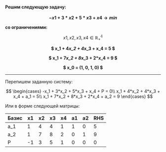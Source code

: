#### **Решим следующую задачу:**

**<center> $-x1 + 3*x2 + 5*x3 + x4  \rightarrow  min$ </center>**

**со  ограничениями:**

$$ x1, x2, x3, x4 \in \mathbb{R^4_+} $$

**<center> $ x_1 + 4*x_2 + 4*x_3 + x_4 = 5 $ </center>**

**<center> $ x_1 + 7*x_2 + 8*x_3 + 2*x_4 = 9 $ </center>**

**<center> $ x_0 = (1, 0, 1, 0) $ </center>**

---

Перепишем заданную систему:

$$ \begin{cases}
-x_1 + 3*x_2 + 5*x_3 + x_4 + P = 0\\
x_1 + 4*x_2 + 4*x_3 + x_4 + a_1 = 5\\
x_1 + 7*x_2 + 8*x_3 + 2*x_4 + a_2 = 9
\end{cases} $$ 

Или в форме следующей матрицы:

| Базис | x1 | x2 | x3 | x4 | a1 | a2 | RHS |
|-------|----|----|----|----|----|----|-----|
|  a_1  |  1 |  4 |  4 |  1 |  1 |  0 |  5  |
|  a_2  |  1 |  7 |  8 |  2 |  0 |  1 |  9  |
|  P    | -1 |  3 |  5 |  1 |  0 |  0 |  0  |

